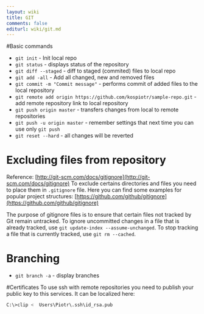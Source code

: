 ```yaml
---
layout: wiki
title: GIT
comments: false
editurl: wiki/git.md
---
```


#Basic commands

 * ```git init``` - Init local repo
 * ```git status``` - displays status of the repository
 * ```git diff --staged``` - diff to staged (commited) files to local repo
 * ```git add -all``` - Add all changed, new and removed files
 * ```git commit -m "Commit message"``` - performs commit of added files to the local repository
 * ```git remote add origin https://github.com/kospiotr/sample-repo.git``` - add remote repository link to local repository
 * ```git push origin master``` - transfers changes from local to remote repositories
 * ```git push -u origin master``` - remember settings that next time you can use only ```git push```
 * ```git reset --hard``` - all changes will be reverted

# Excluding files from repository
  Reference: [http://git-scm.com/docs/gitignore](http://git-scm.com/docs/gitignore)
To exclude certains directories and files you need to place them in ```.gitignore``` file. Here you can find some examples for popular project structures: [https://github.com/github/gitignore](https://github.com/github/gitignore)

The purpose of gitignore files is to ensure that certain files not tracked by Git remain untracked.
To ignore uncommitted changes in a file that is already tracked, use ```git update-index --assume-unchanged```.
To stop tracking a file that is currently tracked, use ```git rm --cached```.

# Branching

 * ```git branch -a``` - display branches

#Certificates
To use ssh with remote repositories you need to publish your public key to this services. It can be localized here:

```bash
C:\>clip <  Users\Piotr\.ssh\id_rsa.pub
```
